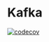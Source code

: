 # Kafka 
[![codecov](https://codecov.io/gh/NetMaximum/Kafka/branch/main/graph/badge.svg?token=6WFO7GEF8O)](https://codecov.io/gh/NetMaximum/Kafka)



